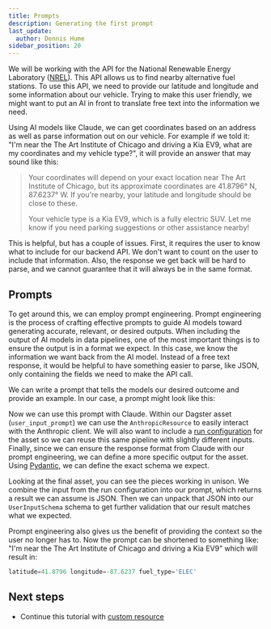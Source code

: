 ```yaml
---
title: Prompts
description: Generating the first prompt
last_update:
  author: Dennis Hume
sidebar_position: 20
---
```


We will be working with the API for the National Renewable Energy Laboratory ([NREL](https://www.nrel.gov/)). This API allows us to find nearby alternative fuel stations. To use this API, we need to provide our latitude and longitude and some information about our vehicle. Trying to make this user friendly, we might want to put an AI in front to translate free text into the information we need.

Using AI models like Claude, we can get coordinates based on an address as well as parse information out on our vehicle. For example if we told it: "I'm near the The Art Institute of Chicago and driving a Kia EV9, what are my coordinates and my vehicle type?", it will provide an answer that may sound like this:

> Your coordinates will depend on your exact location near The Art Institute of Chicago, but its approximate coordinates are 41.8796° N, 87.6237° W. If you're nearby, your latitude and longitude should be close to these.
> 
> Your vehicle type is a Kia EV9, which is a fully electric SUV. Let me know if you need parking suggestions or other assistance nearby!

This is helpful, but has a couple of issues. First, it requires the user to know what to include for our backend API. We don't want to count on the user to include that information. Also, the response we get back will be hard to parse, and we cannot guarantee that it will always be in the same format.

## Prompts 

To get around this, we can employ prompt engineering. Prompt engineering is the process of crafting effective prompts to guide AI models toward generating accurate, relevant, or desired outputs. When including the output of AI models in data pipelines, one of the most important things is to ensure the output is in a format we expect. In this case, we know the information we want back from the AI model. Instead of a free text response, it would be helpful to have something easier to parse, like JSON, only containing the fields we need to make the API call.

We can write a prompt that tells the models our desired outcome and provide an example. In our case, a prompt might look like this:

<CodeExample path="project_prompt_eng/project_prompt_eng/assets.py" language="python" lineStart="10" lineEnd="33"/>

Now we can use this prompt with Claude. Within our Dagster asset (`user_input_prompt`) we can use the `AnthropicResource` to easily interact with the Anthropic client. We will also want to include a [run configuration](/guides/operate/configuration/run-configuration) for the asset so we can reuse this same pipeline with slightly different inputs. Finally, since we can ensure the response format from Claude with our prompt engineering, we can define a more specific output for the asset. Using [Pydantic](https://docs.pydantic.dev/latest/), we can define the exact schema we expect.

<CodeExample path="project_prompt_eng/project_prompt_eng/assets.py" language="python" lineStart="67" lineEnd="99"/>

Looking at the final asset, you can see the pieces working in unison. We combine the input from the run configuration into our prompt, which returns a result we can assume is JSON. Then we can unpack that JSON into our `UserInputSchema` schema to get further validation that our result matches what we expected.

Prompt engineering also gives us the benefit of providing the context so the user no longer has to. Now the prompt can be shortened to something like: "I'm near the The Art Institute of Chicago and driving a Kia EV9" which will result in:

```python
latitude=41.8796 longitude=-87.6237 fuel_type='ELEC'
```

## Next steps

- Continue this tutorial with [custom resource](custom-resource)